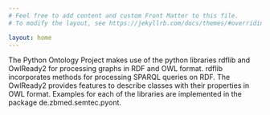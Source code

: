 ```yaml
---
# Feel free to add content and custom Front Matter to this file.
# To modify the layout, see https://jekyllrb.com/docs/themes/#overriding-theme-defaults

layout: home
---
```


The Python Ontology Project makes use of the python libraries rdflib and OwlReady2 for processing
graphs in RDF and OWL format. rdflib incorporates methods for processing SPARQL queries on RDF.
The OwlReady2 provides features to describe classes with their properties in OWL format. Examples
for each of the libraries are implemented in the package de.zbmed.semtec.pyont.